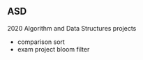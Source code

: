 ASD
---
2020 Algorithm and Data Structures projects
*	comparison sort 
*	exam project bloom filter 
